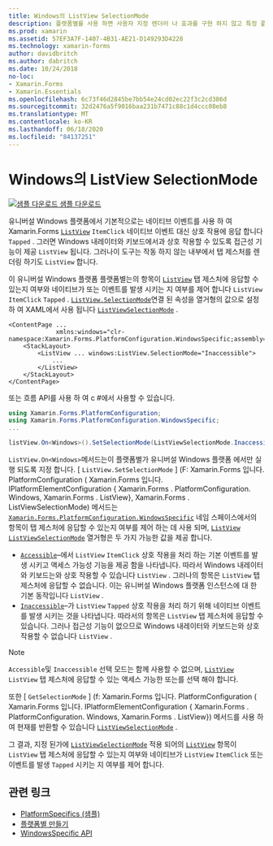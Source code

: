 ```yaml
---
title: Windows의 ListView SelectionMode
description: 플랫폼별를 사용 하면 사용자 지정 렌더러 나 효과를 구현 하지 않고 특정 플랫폼 에서만 사용할 수 있는 기능을 사용할 수 있습니다. 이 문서에서는 ListView의 항목이 탭 제스처에 응답할 수 있는지 여부를 제어 하는 Windows 플랫폼 관련 기능을 사용 하는 방법을 설명 합니다.
ms.prod: xamarin
ms.assetid: 57EF3A7F-1407-4B31-AE21-D149293D4228
ms.technology: xamarin-forms
author: davidbritch
ms.author: dabritch
ms.date: 10/24/2018
no-loc:
- Xamarin.Forms
- Xamarin.Essentials
ms.openlocfilehash: 6c73f46d2845be7bb54e24cd02ec22f3c2cd386d
ms.sourcegitcommit: 32d2476a5f9016baa231b7471c88c1d4ccc08eb8
ms.translationtype: MT
ms.contentlocale: ko-KR
ms.lasthandoff: 06/18/2020
ms.locfileid: "84137251"
---
```

# <a name="listview-selectionmode-on-windows"></a>Windows의 ListView SelectionMode

[![샘플 다운로드](~/media/shared/download.png) 샘플 다운로드](https://docs.microsoft.com/samples/xamarin/xamarin-forms-samples/userinterface-platformspecifics)

유니버설 Windows 플랫폼에서 기본적으로는 네이티브 이벤트를 사용 하 여 Xamarin.Forms [`ListView`](xref:Xamarin.Forms.ListView) `ItemClick` 네이티브 이벤트 대신 상호 작용에 응답 합니다 `Tapped` . 그러면 Windows 내레이터와 키보드에서과 상호 작용할 수 있도록 접근성 기능이 제공 `ListView` 됩니다. 그러나이 도구는 작동 하지 않는 내부에서 탭 제스처를 렌더링 하기도 `ListView` 합니다.

이 유니버설 Windows 플랫폼 플랫폼별는의 항목이 [`ListView`](xref:Xamarin.Forms.ListView) 탭 제스처에 응답할 수 있는지 여부와 네이티브가 또는 이벤트를 발생 시키는 지 여부를 제어 합니다 `ListView` `ItemClick` `Tapped` . [`ListView.SelectionMode`](xref:Xamarin.Forms.PlatformConfiguration.WindowsSpecific.ListView.SelectionModeProperty)연결 된 속성을 열거형의 값으로 설정 하 여 XAML에서 사용 됩니다 [`ListViewSelectionMode`](xref:Xamarin.Forms.PlatformConfiguration.WindowsSpecific.ListViewSelectionMode) .

```xaml
<ContentPage ...
             xmlns:windows="clr-namespace:Xamarin.Forms.PlatformConfiguration.WindowsSpecific;assembly=Xamarin.Forms.Core">
    <StackLayout>
        <ListView ... windows:ListView.SelectionMode="Inaccessible">
            ...
        </ListView>
    </StackLayout>
</ContentPage>
```

또는 흐름 API를 사용 하 여 c #에서 사용할 수 있습니다.

```csharp
using Xamarin.Forms.PlatformConfiguration;
using Xamarin.Forms.PlatformConfiguration.WindowsSpecific;
...

listView.On<Windows>().SetSelectionMode(ListViewSelectionMode.Inaccessible);
```

`ListView.On<Windows>`메서드는이 플랫폼별가 유니버설 Windows 플랫폼 에서만 실행 되도록 지정 합니다. [ `ListView.SetSelectionMode` ] (F: Xamarin.Forms 입니다. PlatformConfiguration ( Xamarin.Forms 입니다. IPlatformElementConfiguration { Xamarin.Forms . PlatformConfiguration. Windows, Xamarin.Forms . ListView}, Xamarin.Forms . ListViewSelectionMode) 메서드는 [`Xamarin.Forms.PlatformConfiguration.WindowsSpecific`](xref:Xamarin.Forms.PlatformConfiguration.WindowsSpecific) 네임 스페이스에서의 항목이 탭 제스처에 응답할 수 있는지 여부를 제어 하는 데 사용 되며, [`ListView`](xref:Xamarin.Forms.ListView) [`ListViewSelectionMode`](xref:Xamarin.Forms.PlatformConfiguration.WindowsSpecific.ListViewSelectionMode) 열거형은 두 가지 가능한 값을 제공 합니다.

- [`Accessible`](xref:Xamarin.Forms.PlatformConfiguration.WindowsSpecific.ListViewSelectionMode.Accessible)–에서 `ListView` `ItemClick` 상호 작용을 처리 하는 기본 이벤트를 발생 시키고 액세스 가능성 기능을 제공 함을 나타냅니다. 따라서 Windows 내레이터와 키보드는와 상호 작용할 수 있습니다 `ListView` . 그러나의 항목은 `ListView` 탭 제스처에 응답할 수 없습니다. 이는 유니버설 Windows 플랫폼 인스턴스에 대 한 기본 동작입니다 `ListView` .
- [`Inaccessible`](xref:Xamarin.Forms.PlatformConfiguration.WindowsSpecific.ListViewSelectionMode.Inaccessible)–가 `ListView` `Tapped` 상호 작용을 처리 하기 위해 네이티브 이벤트를 발생 시키는 것을 나타냅니다. 따라서의 항목은 `ListView` 탭 제스처에 응답할 수 있습니다. 그러나 접근성 기능이 없으므로 Windows 내레이터와 키보드는와 상호 작용할 수 없습니다 `ListView` .

> [!NOTE]
> `Accessible`및 `Inaccessible` 선택 모드는 함께 사용할 수 없으며, [`ListView`](xref:Xamarin.Forms.ListView) `ListView` 탭 제스처에 응답할 수 있는 액세스 가능한 또는를 선택 해야 합니다.

또한 [ `GetSelectionMode` ] (f: Xamarin.Forms 입니다. PlatformConfiguration ( Xamarin.Forms 입니다. IPlatformElementConfiguration { Xamarin.Forms . PlatformConfiguration. Windows, Xamarin.Forms . ListView}) 메서드를 사용 하 여 현재를 반환할 수 있습니다 [`ListViewSelectionMode`](xref:Xamarin.Forms.PlatformConfiguration.WindowsSpecific.ListViewSelectionMode) .

그 결과, 지정 된가에 [`ListViewSelectionMode`](xref:Xamarin.Forms.PlatformConfiguration.WindowsSpecific.ListViewSelectionMode) 적용 되어의 [`ListView`](xref:Xamarin.Forms.ListView) 항목이 `ListView` 탭 제스처에 응답할 수 있는지 여부와 네이티브가 `ListView` `ItemClick` 또는 이벤트를 발생 `Tapped` 시키는 지 여부를 제어 합니다.

## <a name="related-links"></a>관련 링크

- [PlatformSpecifics (샘플)](https://docs.microsoft.com/samples/xamarin/xamarin-forms-samples/userinterface-platformspecifics)
- [플랫폼별 만들기](~/xamarin-forms/platform/platform-specifics/index.md#creating-platform-specifics)
- [WindowsSpecific API](xref:Xamarin.Forms.PlatformConfiguration.WindowsSpecific)

